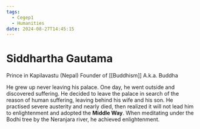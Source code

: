 ```yaml
---
tags:
  - Cegep1
  - Humanities
date: 2024-08-27T14:45:15
---
```


# Siddhartha Gautama

Prince in Kapilavastu (Nepal)
Founder of [[Buddhism]]
A.k.a. Buddha

He grew up never leaving his palace. One day, he went outside and discovered suffering. He decided to leave the palace in search of the reason of human suffering, leaving behind his wife and his son. He practised severe austerity and nearly died, then realized it will not lead him to enlightenment and adopted the **Middle Way**. When meditating under the Bodhi tree by the Neranjara river, he achieved enlightenment.